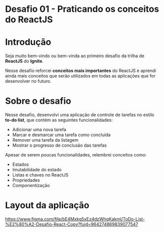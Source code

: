 # Desafio 01 - Praticando os conceitos do ReactJS

# Introdução

Seja muito bem-vindo ou bem-vinda ao primeiro desafio da trilha de **ReactJS** do **Ignite**. 

Nesse desafio reforcei **conceitos mais importantes** do ReactJS e aprendi ainda mais conceitos que serão utilizados em todas as aplicações que for desenvolver no futuro.

# Sobre o desafio

Nesse desafio, desenvolvi uma aplicação de controle de tarefas no estilo **to-do list**, que contém as seguintes funcionalidades:

- Adicionar uma nova tarefa
- Marcar e desmarcar uma tarefa como concluída
- Remover uma tarefa da listagem
- Mostrar o progresso de conclusão das tarefas


Apesar de serem poucas funcionalidades, relembrei conceitos como:

- Estados
- Imutabilidade do estado
- Listas e chaves no ReactJS
- Propriedades
- Componentização

# Layout da aplicação

https://www.figma.com/file/bE4Mxkg5xEz4dzWhqKakml/ToDo-List-%E2%80%A2-Desafio-React-Copy?fuid=964274869839077547